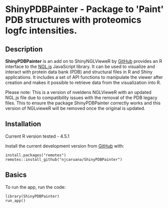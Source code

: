
<p align="center">
  <h1><strong>ShinyPDBPainter</strong> - Package to 'Paint' PDB structures with proteomics logfc intensities. 
</h1>
</p>


## Description

**ShinyPDBPainter** is an add on to ShinyNGLVieweR by [GitHub](https://github.com/nvelden) provides an R interface to the [NGL.js](http://nglviewer.org/ngl/api/) JavaScript library. It can be used to visualize and interact with protein data bank (PDB) and structural files in R and Shiny applications. It includes a set of API functions to manipulate the viewer after creation and makes it possible to retrieve data from the visualization into R.

Please note: This is a version of nveldens NGLVieweR with an updated NGL.js file due to compatibility issues with the removal of the PDB legacy files. 
This to ensure the package ShinyPDBPainter correctly works and this version of NGLvieweR will be removed once the original is updated. 

## Installation

Current R version tested - 4.5.1 

Install the current development version from [GitHub](https://github.com/) with:

``` {.r}
install.packages("remotes")
remotes::install_github("njcaruana/ShinyPDBPainter")
```

## Basics

To run the app, run the code: 
``` {.r}
library(ShinyPDBPainter)
run_app()
```

